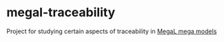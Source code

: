megal-traceability
==================

Project for studying certain aspects of traceability in [MegaL mega models](http://userpages.uni-koblenz.de/~softlang/mega/)


